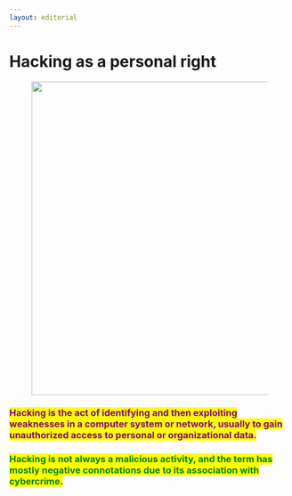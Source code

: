 ```yaml
---
layout: editorial
---
```


# Hacking as a personal right

<figure><img src="../../../../../.gitbook/assets/pexels-btgl-♡-18388078.jpg" alt="" width="563"><figcaption></figcaption></figure>

### <mark style="color:purple;">Hacking is the act of identifying and then exploiting weaknesses in a computer system or network, usually to gain unauthorized access to personal or organizational data.</mark>&#x20;

### <mark style="color:green;">Hacking is not always a malicious activity, and the term has mostly negative connotations due to its association with cybercrime.</mark>
